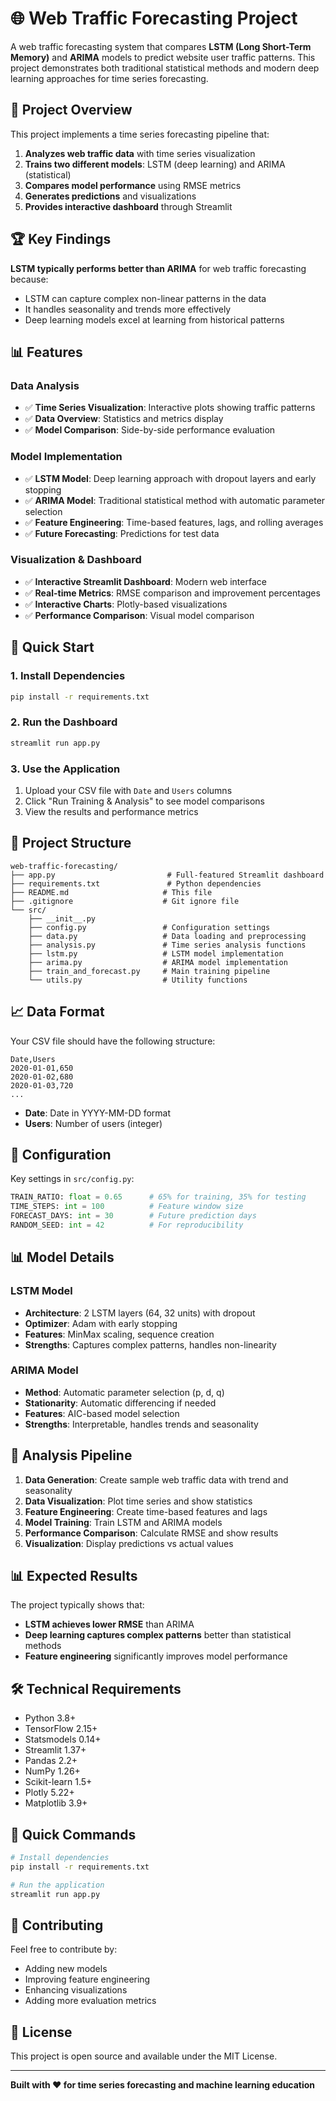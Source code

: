 # 🌐 Web Traffic Forecasting Project

A web traffic forecasting system that compares **LSTM (Long Short-Term Memory)** and **ARIMA** models to predict website user traffic patterns. This project demonstrates both traditional statistical methods and modern deep learning approaches for time series forecasting.

## 🎯 Project Overview

This project implements a time series forecasting pipeline that:

1. **Analyzes web traffic data** with time series visualization
2. **Trains two different models**: LSTM (deep learning) and ARIMA (statistical)
3. **Compares model performance** using RMSE metrics
4. **Generates predictions** and visualizations
5. **Provides interactive dashboard** through Streamlit

## 🏆 Key Findings

**LSTM typically performs better than ARIMA** for web traffic forecasting because:
- LSTM can capture complex non-linear patterns in the data
- It handles seasonality and trends more effectively
- Deep learning models excel at learning from historical patterns

## 📊 Features

### Data Analysis
- ✅ **Time Series Visualization**: Interactive plots showing traffic patterns
- ✅ **Data Overview**: Statistics and metrics display
- ✅ **Model Comparison**: Side-by-side performance evaluation

### Model Implementation
- ✅ **LSTM Model**: Deep learning approach with dropout layers and early stopping
- ✅ **ARIMA Model**: Traditional statistical method with automatic parameter selection
- ✅ **Feature Engineering**: Time-based features, lags, and rolling averages
- ✅ **Future Forecasting**: Predictions for test data

### Visualization & Dashboard
- ✅ **Interactive Streamlit Dashboard**: Modern web interface
- ✅ **Real-time Metrics**: RMSE comparison and improvement percentages
- ✅ **Interactive Charts**: Plotly-based visualizations
- ✅ **Performance Comparison**: Visual model comparison

## 🚀 Quick Start

### 1. Install Dependencies
```bash
pip install -r requirements.txt
```

### 2. Run the Dashboard
```bash
streamlit run app.py
```

### 3. Use the Application
1. Upload your CSV file with `Date` and `Users` columns
2. Click "Run Training & Analysis" to see model comparisons
3. View the results and performance metrics

## 📁 Project Structure

```
web-traffic-forecasting/
├── app.py                         # Full-featured Streamlit dashboard
├── requirements.txt               # Python dependencies
├── README.md                     # This file
├── .gitignore                    # Git ignore file
└── src/
    ├── __init__.py
    ├── config.py                 # Configuration settings
    ├── data.py                   # Data loading and preprocessing
    ├── analysis.py               # Time series analysis functions
    ├── lstm.py                   # LSTM model implementation
    ├── arima.py                  # ARIMA model implementation
    ├── train_and_forecast.py     # Main training pipeline
    └── utils.py                  # Utility functions
```

## 📈 Data Format

Your CSV file should have the following structure:

```csv
Date,Users
2020-01-01,650
2020-01-02,680
2020-01-03,720
...
```

- **Date**: Date in YYYY-MM-DD format
- **Users**: Number of users (integer)

## 🔧 Configuration

Key settings in `src/config.py`:

```python
TRAIN_RATIO: float = 0.65      # 65% for training, 35% for testing
TIME_STEPS: int = 100          # Feature window size
FORECAST_DAYS: int = 30        # Future prediction days
RANDOM_SEED: int = 42          # For reproducibility
```

## 📊 Model Details

### LSTM Model
- **Architecture**: 2 LSTM layers (64, 32 units) with dropout
- **Optimizer**: Adam with early stopping
- **Features**: MinMax scaling, sequence creation
- **Strengths**: Captures complex patterns, handles non-linearity

### ARIMA Model
- **Method**: Automatic parameter selection (p, d, q)
- **Stationarity**: Automatic differencing if needed
- **Features**: AIC-based model selection
- **Strengths**: Interpretable, handles trends and seasonality

## 🎯 Analysis Pipeline

1. **Data Generation**: Create sample web traffic data with trend and seasonality
2. **Data Visualization**: Plot time series and show statistics
3. **Feature Engineering**: Create time-based features and lags
4. **Model Training**: Train LSTM and ARIMA models
5. **Performance Comparison**: Calculate RMSE and show results
6. **Visualization**: Display predictions vs actual values

## 📊 Expected Results

The project typically shows that:
- **LSTM achieves lower RMSE** than ARIMA
- **Deep learning captures complex patterns** better than statistical methods
- **Feature engineering** significantly improves model performance

## 🛠️ Technical Requirements

- Python 3.8+
- TensorFlow 2.15+
- Statsmodels 0.14+
- Streamlit 1.37+
- Pandas 2.2+
- NumPy 1.26+
- Scikit-learn 1.5+
- Plotly 5.22+
- Matplotlib 3.9+

## 🚀 Quick Commands

```bash
# Install dependencies
pip install -r requirements.txt

# Run the application
streamlit run app.py
```

## 🤝 Contributing

Feel free to contribute by:
- Adding new models
- Improving feature engineering
- Enhancing visualizations
- Adding more evaluation metrics

## 📝 License

This project is open source and available under the MIT License.

---

**Built with ❤️ for time series forecasting and machine learning education**
